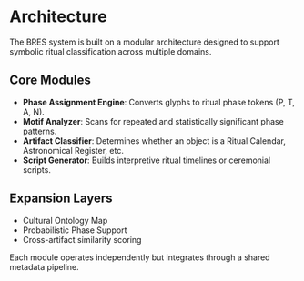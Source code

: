 # Architecture

The BRES system is built on a modular architecture designed to support symbolic ritual classification across multiple domains.

## Core Modules
- **Phase Assignment Engine**: Converts glyphs to ritual phase tokens (P, T, A, N).
- **Motif Analyzer**: Scans for repeated and statistically significant phase patterns.
- **Artifact Classifier**: Determines whether an object is a Ritual Calendar, Astronomical Register, etc.
- **Script Generator**: Builds interpretive ritual timelines or ceremonial scripts.

## Expansion Layers
- Cultural Ontology Map
- Probabilistic Phase Support
- Cross-artifact similarity scoring

Each module operates independently but integrates through a shared metadata pipeline.
